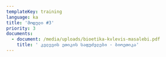 ```yaml
---
templateKey: training
language: ka
title: 'მოდული #3'
priority: 3
documents:
  - document: /media/uploads/bioetika-kvlevis-masalebi.pdf
    title: ' კვლევის ეთიკის საფუძვლები - ბიოეთიკა'
---
```


